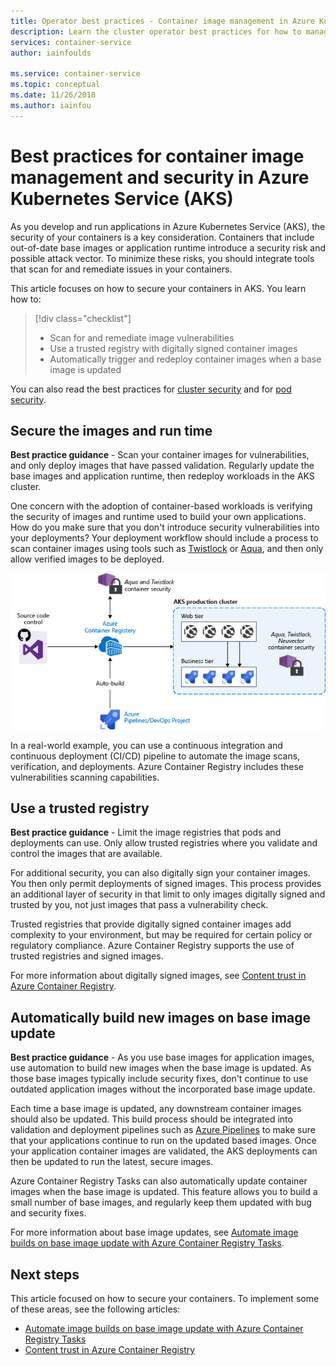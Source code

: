 ```yaml
---
title: Operator best practices - Container image management in Azure Kubernetes Services (AKS)
description: Learn the cluster operator best practices for how to manage and secure container images in Azure Kubernetes Service (AKS)
services: container-service
author: iainfoulds

ms.service: container-service
ms.topic: conceptual
ms.date: 11/26/2018
ms.author: iainfou
---
```


# Best practices for container image management and security in Azure Kubernetes Service (AKS)

As you develop and run applications in Azure Kubernetes Service (AKS), the security of your containers is a key consideration. Containers that include out-of-date base images or application runtime introduce a security risk and possible attack vector. To minimize these risks, you should integrate tools that scan for and remediate issues in your containers.

This article focuses on how to secure your containers in AKS. You learn how to:

> [!div class="checklist"]
> * Scan for and remediate image vulnerabilities
> * Use a trusted registry with digitally signed container images
> * Automatically trigger and redeploy container images when a base image is updated

You can also read the best practices for [cluster security][best-practices-cluster-security] and for [pod security][best-practices-pod-security].

## Secure the images and run time

**Best practice guidance** - Scan your container images for vulnerabilities, and only deploy images that have passed validation. Regularly update the base images and application runtime, then redeploy workloads in the AKS cluster.

One concern with the adoption of container-based workloads is verifying the security of images and runtime used to build your own applications. How do you make sure that you don't introduce security vulnerabilities into your deployments? Your deployment workflow should include a process to scan container images using tools such as [Twistlock][twistlock] or [Aqua][aqua], and then only allow verified images to be deployed.

![Scan and remediate container images, validate, and deploy](media/operator-best-practices-container-security/scan-container-images-simplified.png)

In a real-world example, you can use a continuous integration and continuous deployment (CI/CD) pipeline to automate the image scans, verification, and deployments. Azure Container Registry includes these vulnerabilities scanning capabilities.

## Use a trusted registry

**Best practice guidance** - Limit the image registries that pods and deployments can use. Only allow trusted registries where you validate and control the images that are available.

For additional security, you can also digitally sign your container images. You then only permit deployments of signed images. This process provides an additional layer of security in that limit to only images digitally signed and trusted by you, not just images that pass a vulnerability check.

Trusted registries that provide digitally signed container images add complexity to your environment, but may be required for certain policy or regulatory compliance. Azure Container Registry supports the use of trusted registries and signed images.

For more information about digitally signed images, see [Content trust in Azure Container Registry][acr-content-trust].

## Automatically build new images on base image update

**Best practice guidance** - As you use base images for application images, use automation to build new images when the base image is updated. As those base images typically include security fixes, don't continue to use outdated application images without the incorporated base image update.

Each time a base image is updated, any downstream container images should also be updated. This build process should be integrated into validation and deployment pipelines such as [Azure Pipelines][azure-pipelines] to make sure that your applications continue to run on the updated based images. Once your application container images are validated, the AKS deployments can then be updated to run the latest, secure images.

Azure Container Registry Tasks can also automatically update container images when the base image is updated. This feature allows you to build a small number of base images, and regularly keep them updated with bug and security fixes.

For more information about base image updates, see [Automate image builds on base image update with Azure Container Registry Tasks][acr-base-image-update].

## Next steps

This article focused on how to secure your containers. To implement some of these areas, see the following articles:

* [Automate image builds on base image update with Azure Container Registry Tasks][acr-base-image-update]
* [Content trust in Azure Container Registry][acr-content-trust]

<!-- EXTERNAL LINKS -->
[azure-pipelines]: /azure/devops/pipelines/?view=vsts
[twistlock]: https://www.twistlock.com/
[aqua]: https://www.aquasec.com/

<!-- INTERNAL LINKS -->
[best-practices-cluster-security]: operator-best-practices-cluster-security.md
[best-practices-pod-security]: developer-best-practices-pod-security.md
[acr-content-trust]: ../container-registry/container-registry-content-trust.md
[acr-base-image-update]: ../container-registry/container-registry-tutorial-base-image-update.md
